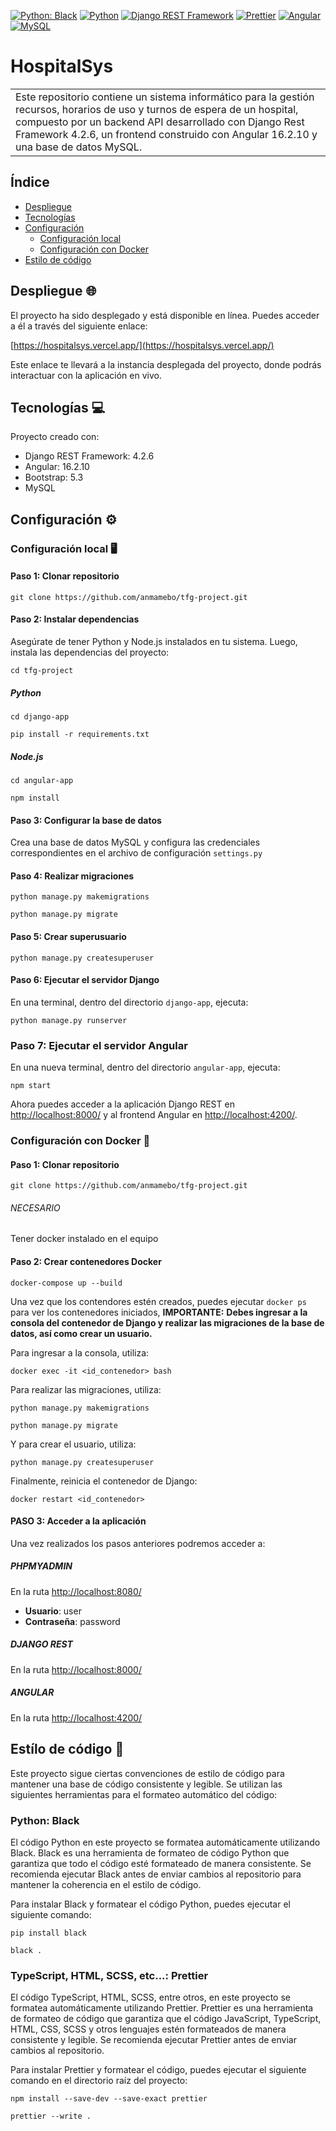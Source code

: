 [![Python: Black](https://img.shields.io/badge/code%20style-black-000000.svg)](https://github.com/psf/black)
[![Python](https://img.shields.io/badge/Python-3.11.1-blue.svg)](https://www.python.org/downloads/release/python-3111/)
[![Django REST Framework](https://img.shields.io/badge/Django_REST_Framework-ff1709?style=flat&logo=django&logoColor=white&color=ff1709&labelColor=gray)](https://www.django-rest-framework.org/)
[![Prettier](https://img.shields.io/badge/Prettier-%23F7B93E.svg?style=flat&logo=prettier&logoColor=white)](https://prettier.io/)
[![Angular](https://img.shields.io/badge/Angular-%23DD0031.svg?style=flat&logo=angular&logoColor=white)](https://angular.io/)
[![MySQL](https://img.shields.io/badge/MySQL-%2300f.svg?style=flat&logo=mysql&logoColor=white)](https://www.mysql.com/)



# HospitalSys

<table>
<tr>
<td>
  Este repositorio contiene un sistema informático para la gestión recursos, horarios de uso y turnos de espera de un hospital, compuesto por un backend API desarrollado con Django Rest Framework 4.2.6, un frontend construido con Angular 16.2.10 y una base de datos MySQL.
</td>
</tr>
</table>

## Índice
* [Despliegue](#despliegue-🌐)
* [Tecnologías](#teconologías-💻)
* [Configuración](#configuración-⚙️)
    * [Configuración local](#configuración-local-🖥️)
    * [Configuración con Docker](#configuración-con-docker-🐳)
* [Estilo de código](#estílo-de-código-🎨)

## Despliegue 🌐

El proyecto ha sido desplegado y está disponible en línea. Puedes acceder a él a través del siguiente enlace:

[https://hospitalsys.vercel.app/](https://hospitalsys.vercel.app/)

Este enlace te llevará a la instancia desplegada del proyecto, donde podrás interactuar con la aplicación en vivo.

## Tecnologías 💻
Proyecto creado con:
* Django REST Framework: 4.2.6
* Angular: 16.2.10
* Bootstrap: 5.3
* MySQL
	
## Configuración ⚙️

### Configuración local 🖥️

#### Paso 1: Clonar repositorio

```
git clone https://github.com/anmamebo/tfg-project.git
```

#### Paso 2: Instalar dependencias
Asegúrate de tener Python y Node.js instalados en tu sistema. Luego, instala las dependencias del proyecto:

```
cd tfg-project
```

##### Python
```
cd django-app
```
```
pip install -r requirements.txt
```

##### Node.js
```
cd angular-app
```
```
npm install
```

#### Paso 3: Configurar la base de datos
Crea una base de datos MySQL y configura las credenciales correspondientes en el archivo de configuración ```settings.py```

#### Paso 4: Realizar migraciones
```
python manage.py makemigrations
```
```
python manage.py migrate
```

#### Paso 5: Crear superusuario
```
python manage.py createsuperuser
```

#### Paso 6: Ejecutar el servidor Django
En una terminal, dentro del directorio ```django-app```, ejecuta:
```
python manage.py runserver
```

### Paso 7: Ejecutar el servidor Angular
En una nueva terminal, dentro del directorio ```angular-app```, ejecuta:
```
npm start
```

Ahora puedes acceder a la aplicación Django REST en [http://localhost:8000/](http://localhost:8000/) y al frontend Angular en [http://localhost:4200/](http://localhost:4200/).

### Configuración con Docker 🐳


#### Paso 1: Clonar repositorio
```
git clone https://github.com/anmamebo/tfg-project.git
```

###### NECESARIO
Tener docker instalado en el equipo

#### Paso 2: Crear contenedores Docker
```
docker-compose up --build
```

Una vez que los contendores estén creados, puedes ejecutar ``` docker ps ``` para ver los contenedores iniciados, **IMPORTANTE:** **Debes ingresar a la consola del contenedor de Django y realizar las migraciones de la base de datos, así como crear un usuario.**

Para ingresar a la consola, utiliza:
```
docker exec -it <id_contenedor> bash
```

Para realizar las migraciones, utiliza:
```
python manage.py makemigrations
```
```
python manage.py migrate
```

Y para crear el usuario, utiliza:
```
python manage.py createsuperuser
```

Finalmente, reinicia el contenedor de Django:
```
docker restart <id_contenedor>
```

#### PASO 3: Acceder a la aplicación

Una vez realizados los pasos anteriores podremos acceder a:

##### PHPMYADMIN
En la ruta [http://localhost:8080/](http://localhost:8080/)

- **Usuario**: user
- **Contraseña**: password

##### DJANGO REST
En la ruta [http://localhost:8000/](http://localhost:8000/)

##### ANGULAR
En la ruta [http://localhost:4200/](http://localhost:4200/)

## Estílo de código 🎨

Este proyecto sigue ciertas convenciones de estilo de código para mantener una base de código consistente y legible. Se utilizan las siguientes herramientas para el formateo automático del código:

### Python: Black

El código Python en este proyecto se formatea automáticamente utilizando Black. Black es una herramienta de formateo de código Python que garantiza que todo el código esté formateado de manera consistente. Se recomienda ejecutar Black antes de enviar cambios al repositorio para mantener la coherencia en el estilo de código.

Para instalar Black y formatear el código Python, puedes ejecutar el siguiente comando:

```
pip install black
```

```
black .
```

### TypeScript, HTML, SCSS, etc...: Prettier

El código TypeScript, HTML, SCSS, entre otros, en este proyecto se formatea automáticamente utilizando Prettier. Prettier es una herramienta de formateo de código que garantiza que el código JavaScript, TypeScript, HTML, CSS, SCSS y otros lenguajes estén formateados de manera consistente y legible. Se recomienda ejecutar Prettier antes de enviar cambios al repositorio.

Para instalar Prettier y formatear el código, puedes ejecutar el siguiente comando en el directorio raíz del proyecto:

```
npm install --save-dev --save-exact prettier
```

```
prettier --write .
```
